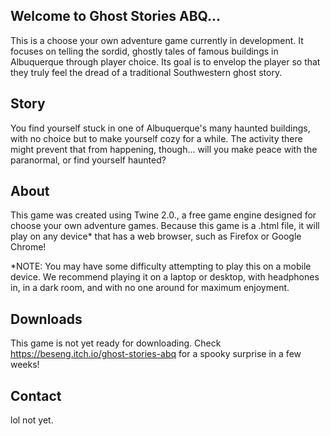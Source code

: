## Welcome to Ghost Stories ABQ...

This is a choose your own adventure game currently in development. It focuses on telling the sordid, ghostly tales of famous buildings in Albuquerque through player choice. Its goal is to envelop the player so that they truly feel the dread of a traditional Southwestern ghost story.

## Story

You find yourself stuck in one of Albuquerque's many haunted buildings, with no choice but to make yourself cozy for a while. The activity there might prevent that from happening, though... will you make peace with the paranormal, or find yourself haunted?

## About

This game was created using Twine 2.0., a free game engine designed for choose your own adventure games. 
Because this game is a .html file, it will play on any device* that has a web browser, such as Firefox or Google Chrome!

*NOTE: You may have some difficulty attempting to play this on a mobile device. We recommend playing it on a laptop or desktop, with headphones in, in a dark room, and with no one around for maximum enjoyment.

## Downloads

This game is not yet ready for downloading. Check https://beseng.itch.io/ghost-stories-abq for a spooky surprise in a few weeks!

## Contact

lol not yet.
